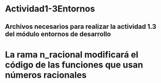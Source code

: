 # Actividad1-3Entornos

## Archivos necesarios para realizar la actividad 1.3 del módulo entornos de desarrollo

# La rama n_racional modificará el código de las funciones que usan números racionales
